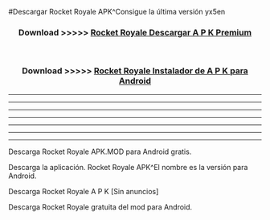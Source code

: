 #Descargar Rocket Royale  APK^Consigue la última versión yx5en



<div align="center">
<h3>Download >>>>> <a href="https://es-sites.web.app/?es= Rocket Royale ">Rocket Royale  Descargar A P K Premium</a></h3><br>

<h3>Download >>>>> <a href="https://es-sites.web.app/?es= Rocket Royale ">Rocket Royale  Instalador de A P K para Android</a></h3>
</div>


----------------------------------------------------------

----------------------------------------------------------

----------------------------------------------------------

----------------------------------------------------------

----------------------------------------------------------

----------------------------------------------------------

----------------------------------------------------------

Descarga Rocket Royale  APK.MOD para Android gratis.

Descarga la aplicación. Rocket Royale  APK^El nombre es la versión para Android.

Descarga Rocket Royale  A P K [Sin anuncios]

Descarga Rocket Royale  gratuita del mod para Android.



